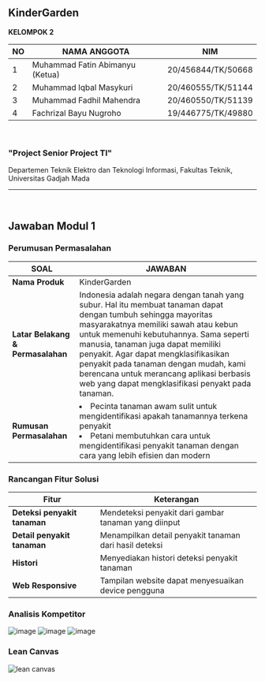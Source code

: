 ## KinderGarden

**KELOMPOK 2**

| NO | NAMA ANGGOTA  | NIM |
| -- | ------------- | ------------- |
| 1 | Muhammad Fatin Abimanyu (Ketua)   | 20/456844/TK/50668 |
| 2 | Muhammad Iqbal Masykuri  | 20/460555/TK/51144 |
| 3 | Muhammad Fadhil Mahendra | 20/460550/TK/51139 |
| 4 | Fachrizal Bayu Nugroho | 19/446775/TK/49880 |

<br>

**<h3>"Project Senior Project TI"</h3>** 
Departemen Teknik Elektro dan Teknologi Informasi, Fakultas Teknik, Universitas Gadjah Mada

<hr>
<br>

## Jawaban Modul 1

### Perumusan Permasalahan

| **SOAL** | **JAWABAN** |
| ---- | ------- |
| **Nama Produk** | KinderGarden |
| **Latar Belakang & Permasalahan** | Indonesia adalah negara dengan tanah yang subur. Hal itu membuat tanaman dapat dengan tumbuh sehingga mayoritas masyarakatnya memiliki sawah atau kebun untuk memenuhi kebutuhannya. Sama seperti manusia, tanaman juga dapat memiliki penyakit. Agar dapat mengklasifikasikan penyakit pada tanaman dengan mudah, kami berencana untuk merancang aplikasi berbasis web yang dapat mengklasifikasi penyakt pada tanaman. |
| **Rumusan Permasalahan** | <li>Pecinta tanaman awam sulit untuk mengidentifikasi apakah tanamannya terkena penyakit</li> <li>Petani membutuhkan cara untuk mengidentifikasi penyakit tanaman dengan cara yang lebih efisien dan modern </li> |

### Rancangan Fitur Solusi

| **Fitur** | **Keterangan** |
| ---- | ------- |
| **Deteksi penyakit tanaman** | Mendeteksi penyakit dari gambar tanaman yang diinput |
| **Detail penyakit tanaman** | Menampilkan detail penyakit tanaman dari hasil deteksi |
| **Histori** | Menyediakan histori deteksi penyakit tanaman |
| **Web Responsive** | Tampilan website dapat menyesuaikan device pengguna |

### Analisis Kompetitor
![image](https://user-images.githubusercontent.com/79145548/223345964-44e8a0e1-71e3-40b8-b098-6891f36e4dd6.png)
![image](https://user-images.githubusercontent.com/79145548/223351258-44556071-10eb-4988-a091-1d3067a042c5.png)
![image](https://user-images.githubusercontent.com/79145548/223350968-1621f161-21de-434c-afdf-7b5d0928179f.png)

### Lean Canvas
![lean canvas](https://user-images.githubusercontent.com/79145548/223353836-fb7ee203-8ad3-4e3a-8c2c-1ab91dcae127.png)




